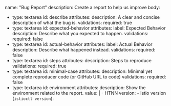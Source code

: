 name: "Bug Report"
description: Create a report to help us improve
body:
  - type: textarea
    id: describe
    attributes:
      description: A clear and concise description of what the bug is.
    validations:
      required: true
  - type: textarea
    id: expected-behavior
    attributes:
      label: Expected Behavior
      description: Describe what you expected to happen.
    validations:
      required: false
  - type: textarea
    id: actual-behavior
    attributes:
      label: Actual Behavior
      description: Describe what happened instead.
    validations:
      required: false
  - type: textarea
    id: steps
    attributes:
      description: Steps to reproduce
    validations:
      required: true
  - type: textarea
    id: minimal-case
    attributes:
      description: Minimal yet complete reproducer code (or GitHub URL to code)
    validations:
      required: false
  - type: textarea
    id: environment
    attributes:
      description: Show the environment related to the report.
      value: |
        - HTNN version:
        - Istio version (`istioctl version`):
